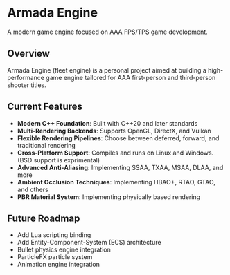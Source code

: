 # Armada Engine

A modern game engine focused on AAA FPS/TPS game development.

## Overview
Armada Engine (fleet engine) is a personal project aimed at building a high-performance game engine tailored for AAA first-person and third-person shooter titles.

## Current Features
- **Modern C++ Foundation**: Built with C++20 and later standards
- **Multi-Rendering Backends**: Supports OpenGL, DirectX, and Vulkan
- **Flexible Rendering Pipelines**: Choose between deferred, forward, and traditional rendering
- **Cross-Platform Support**: Compiles and runs on Linux and Windows. (BSD support is exprimental)
- **Advanced Anti-Aliasing**: Implementing SSAA, TXAA, MSAA, DLAA, and more
- **Ambient Occlusion Techniques**: Implementing HBAO+, RTAO, GTAO, and others
- **PBR Material System**: Implementing physically based rendering

## Future Roadmap
- Add Lua scripting binding 
- Add Entity-Component-System (ECS) architecture 
- Bullet physics engine integration
- ParticleFX particle system
- Animation engine integration